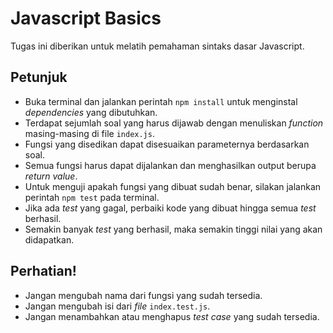 # Javascript Basics

Tugas ini diberikan untuk melatih pemahaman sintaks dasar Javascript.

## Petunjuk

- Buka terminal dan jalankan perintah `npm install` untuk menginstal _dependencies_ yang dibutuhkan.
- Terdapat sejumlah soal yang harus dijawab dengan menuliskan _function_ masing-masing di file `index.js`.
- Fungsi yang disedikan dapat disesuaikan parameternya berdasarkan soal.
- Semua fungsi harus dapat dijalankan dan menghasilkan output berupa _return value_.
- Untuk menguji apakah fungsi yang dibuat sudah benar, silakan jalankan perintah `npm test` pada terminal.
- Jika ada _test_ yang gagal, perbaiki kode yang dibuat hingga semua _test_ berhasil.
- Semakin banyak _test_ yang berhasil, maka semakin tinggi nilai yang akan didapatkan.

## Perhatian!

- Jangan mengubah nama dari fungsi yang sudah tersedia.
- Jangan mengubah isi dari _file_ `index.test.js`.
- Jangan menambahkan atau menghapus _test case_ yang sudah tersedia.
